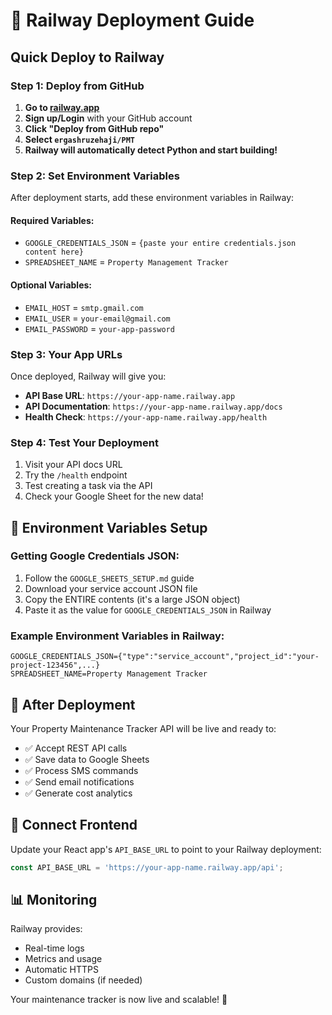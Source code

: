# 🚀 Railway Deployment Guide

## Quick Deploy to Railway

### Step 1: Deploy from GitHub

1. **Go to [railway.app](https://railway.app)**
2. **Sign up/Login** with your GitHub account
3. **Click "Deploy from GitHub repo"**
4. **Select `ergashruzehaji/PMT`**
5. **Railway will automatically detect Python and start building!**

### Step 2: Set Environment Variables

After deployment starts, add these environment variables in Railway:

#### Required Variables:
- `GOOGLE_CREDENTIALS_JSON` = `{paste your entire credentials.json content here}`
- `SPREADSHEET_NAME` = `Property Management Tracker`

#### Optional Variables:
- `EMAIL_HOST` = `smtp.gmail.com`
- `EMAIL_USER` = `your-email@gmail.com`
- `EMAIL_PASSWORD` = `your-app-password`

### Step 3: Your App URLs

Once deployed, Railway will give you:
- **API Base URL**: `https://your-app-name.railway.app`
- **API Documentation**: `https://your-app-name.railway.app/docs`
- **Health Check**: `https://your-app-name.railway.app/health`

### Step 4: Test Your Deployment

1. Visit your API docs URL
2. Try the `/health` endpoint
3. Test creating a task via the API
4. Check your Google Sheet for the new data!

## 🔧 Environment Variables Setup

### Getting Google Credentials JSON:
1. Follow the `GOOGLE_SHEETS_SETUP.md` guide
2. Download your service account JSON file
3. Copy the ENTIRE contents (it's a large JSON object)
4. Paste it as the value for `GOOGLE_CREDENTIALS_JSON` in Railway

### Example Environment Variables in Railway:
```
GOOGLE_CREDENTIALS_JSON={"type":"service_account","project_id":"your-project-123456",...}
SPREADSHEET_NAME=Property Management Tracker
```

## 🎯 After Deployment

Your Property Maintenance Tracker API will be live and ready to:
- ✅ Accept REST API calls
- ✅ Save data to Google Sheets
- ✅ Process SMS commands
- ✅ Send email notifications
- ✅ Generate cost analytics

## 🔗 Connect Frontend

Update your React app's `API_BASE_URL` to point to your Railway deployment:
```javascript
const API_BASE_URL = 'https://your-app-name.railway.app/api';
```

## 📊 Monitoring

Railway provides:
- Real-time logs
- Metrics and usage
- Automatic HTTPS
- Custom domains (if needed)

Your maintenance tracker is now live and scalable! 🎉